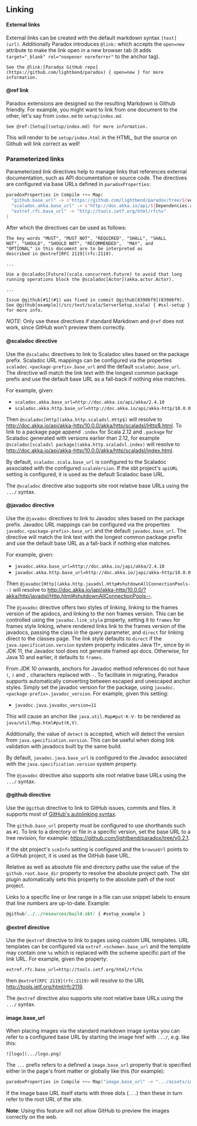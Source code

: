 Linking
-------

#### External links

External links can be created with the default markdown syntax `[text](url)`. Additionally Paradox introduces `@link:` which accepts the `open=new` attribute to make the link open in a new browser tab (it adds `target="_blank" rel="noopener noreferrer"` to the anchor tag).

```
See the @link:[Paradox GitHub repo](https://github.com/lightbend/paradox) { open=new } for more information.
```

#### @ref link

Paradox extensions are designed so the resulting Markdown is Github friendly.
For example, you might want to link from one document to the other, let's say from `index.md` to `setup/index.md`.

```
See @ref:[Setup](setup/index.md) for more information.
```

This will render to be `setup/index.html` in the HTML, but the source on Github will link correct as well!

### Parameterized links

Parameterized link directives help to manage links that references
external documentation, such as API documentation or source code. The
directives are configured via base URLs defined in `paradoxProperties`:

```sbt
paradoxProperties in Compile ++= Map(
  "github.base_url" -> s"https://github.com/lightbend/paradox/tree/${version.value}",
  "scaladoc.akka.base_url" -> s"http://doc.akka.io/api/${Dependencies.akkaVersion}",
  "extref.rfc.base_url" -> "http://tools.ietf.org/html/rfc%s"
)
```

After which the directives can be used as follows:

```
The key words "MUST", "MUST NOT", "REQUIRED", "SHALL", "SHALL
NOT", "SHOULD", "SHOULD NOT", "RECOMMENDED",  "MAY", and
"OPTIONAL" in this document are to be interpreted as
described in @extref[RFC 2119](rfc:2119).

...

Use a @scaladoc[Future](scala.concurrent.Future) to avoid that long
running operations block the @scaladoc[Actor](akka.actor.Actor).

...

Issue @github[#1](#1) was fixed in commit @github[83986f9](83986f9).
See @github[example](/src/test/scala/ServerSetup.scala) { #ssl-setup } for more info.
```

*NOTE*: Only use these directives if standard Markdown and `@ref` does
not work, since GitHub won't preview them correctly.

#### @scaladoc directive

Use the `@scaladoc` directives to link to Scaladoc sites based on the package
prefix. Scaladoc URL mappings can be configured via the properties
`scaladoc.<package-prefix>.base_url` and the default `scaladoc.base_url`.
The directive will match the link text with the longest common package prefix
and use the default base URL as a fall-back if nothing else matches.

For example, given:

 - `scaladoc.akka.base_url=http://doc.akka.io/api/akka/2.4.10`
 - `scaladoc.akka.http.base_url=http://doc.akka.io/api/akka-http/10.0.0`

Then `@scaladoc[Http](akka.http.scaladsl.Http$)` will resolve to
<http://doc.akka.io/api/akka-http/10.0.0/akka/http/scaladsl/Http$.html>. To link
to a package page append `.index` for Scala 2.12 and `.package` for Scaladoc
generated with versions earlier than 2.12, for example `@scaladoc[scaladsl
package](akka.http.scaladsl.index)` will resolve to
<http://doc.akka.io/api/akka-http/10.0.0/akka/http/scaladsl/index.html>.

By default, `scaladoc.scala.base_url` is configured to the Scaladoc
associated with the configured `scalaVersion`. If the sbt project's
`apiURL` setting is configured, it is used as the default Scaladoc base
URL.

The `@scaladoc` directive also supports site root relative base URLs using the `.../` syntax.

#### @javadoc directive

Use the `@javadoc` directives to link to Javadoc sites based on the package
prefix. Javadoc URL mappings can be configured via the properties
`javadoc.<package-prefix>.base_url` and the default `javadoc.base_url`.
The directive will match the link text with the longest common package prefix
and use the default base URL as a fall-back if nothing else matches.

For example, given:

 - `javadoc.akka.base_url=http://doc.akka.io/japi/akka/2.4.10`
 - `javadoc.akka.http.base_url=http://doc.akka.io/japi/akka-http/10.0.0`

Then `@javadoc[Http](akka.http.javadsl.Http#shutdownAllConnectionPools--)` will resolve to
<http://doc.akka.io/japi/akka-http/10.0.0/?akka/http/javadsl/Http.html#shutdownAllConnectionPools-->.

The `@javadoc` directive offers two styles of linking, linking to the frames version of
the apidocs, and linking to the non frames version. This can be controlled using the `javadoc.link_style`
property, setting it to `frames` for frames style linking, where rendered links link to the frames
version of the javadocs, passing the class in the query parameter, and `direct` for linking direct
to the classes page. The link style defaults to `direct` if the `java.specification.version` system
property indicates Java 11+, since by in JDK 11, the Javadoc tool does not generate framed api docs. 
Otherwise, for Java 10 and earlier, it defaults to `frames`.

From JDK 10 onwards, anchors for Javadoc method references do not have `(`, `)` and `,` characters
replaced with `-`. To facilitate in migrating, Paradox supports automatically converting between
escaped and unescaped anchor styles. Simply set the javadoc version for the package, using 
`javadoc.<package-prefix>.javadoc_version`. For example, given this setting:

 - `javadoc.java.javadoc_version=11`
 
This will cause an anchor like `java.util.Map#put-K-V-` to be rendered as `java/util/Map.html#put(K,V)`.

Additionally, the value of `detect` is accepted, which will detect the version from `java.specification.version`.
This can be useful when doing link validation with javadocs built by the same build.

By default, `javadoc.java.base_url` is configured to the Javadoc
associated with the `java.specification.version` system property.

The `@javadoc` directive also supports site root relative base URLs using the `.../` syntax.

#### @github directive

Use the `@github` directive to link to GitHub issues, commits and files.
It supports most of [GitHub's autolinking syntax][github-autolinking].

The `github.base_url` property must be configured to use shorthands such
as `#1`. To link to a directory or file in a specific version, set the base URL to
a tree revision, for example:
<https://github.com/lightbend/paradox/tree/v0.2.1>.

If the sbt project's `scmInfo` setting is configured and the `browseUrl`
points to a GitHub project, it is used as the GitHub base URL.

Relative as well as absolute file and directory paths use the value of the
`github.root.base_dir` property to resolve the absolute project path. The sbt
plugin automatically sets this property to the absolute path of the root project.

Links to a specific line or line range in a file can use snippet labels to ensure
that line numbers are up-to-date. Example:

```markdown
@github[../../resources/build.sbt] { #setup_example }
```

[github-autolinking]: https://help.github.com/articles/autolinked-references-and-urls/

#### @extref directive

Use the `@extref` directive to link to pages using custom URL templates.
URL templates can be configured via `extref.<scheme>.base_url` and the
template may contain one `%s` which is replaced with the scheme specific
part of the link URL. For example, given the property:

```text
extref.rfc.base_url=http://tools.ietf.org/html/rfc%s
```

then `@extref[RFC 2119](rfc:2119)` will resolve to the URL
<http://tools.ietf.org/html/rfc2119>.

The `@extref` directive also supports site root relative base URLs using the `.../` syntax.

#### image.base_url

When placing images via the standard markdown image syntax you can refer
to a configured base URL by starting the image href with `.../`, e.g. like this:

```
![logo](.../logo.png)
```

The `...` prefix refers to a defined a `image.base_url` property that is
specified either in the page's front matter or globally like this (for example):

```sbt
paradoxProperties in Compile ++= Map("image.base_url" -> ".../assets/images")
```

If the image base URL itself starts with three dots (`...`) then these in turn
refer to the root URL of the site.

**Note**: Using this feature will not allow GitHub to preview the images correctly on the web.
